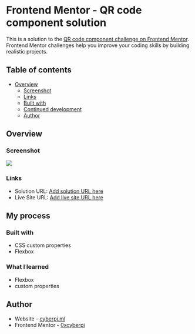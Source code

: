 # Frontend Mentor - QR code component solution

This is a solution to the [QR code component challenge on Frontend Mentor](https://www.frontendmentor.io/challenges/qr-code-component-iux_sIO_H). Frontend Mentor challenges help you improve your coding skills by building realistic projects. 

## Table of contents

- [Overview](#overview)
  - [Screenshot](#screenshot)
  - [Links](#links)
  - [Built with](#built-with)
  - [Continued development](#continued-development)
  - [Author](#author)

## Overview

### Screenshot

![](https://user-images.githubusercontent.com/72292872/193996019-905300c3-b74f-44d1-9d5c-10a5d1687b22.png)


### Links

- Solution URL: [Add solution URL here](https://github.com/0xcyberpj/QR-code-component)
- Live Site URL: [Add live site URL here](http://www.0xcyberpj.ml/QR-code-component/)

## My process

### Built with

- CSS custom properties
- Flexbox

### What I learned

- Flexbox
- custom properties

## Author

- Website - [cyberpj.ml](http://www.0xcyberpj.ml/)
- Frontend Mentor - [0xcyberpj](https://www.frontendmentor.io/profile/0xcyberpj)

